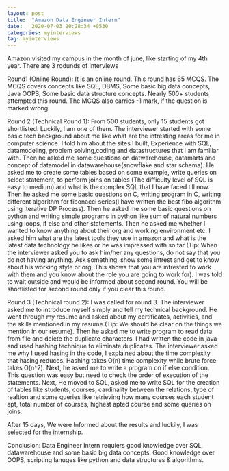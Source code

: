 ```yaml
---
layout: post
title:  "Amazon Data Engineer Intern"
date:   2020-07-03 20:28:34 +0530
categories: myinterviews
tag: myinterviews
---
```

Amazon visited my campus in the month of june, like starting of my 4th year.
There are 3 rodunds of interviews

Round1 (Online Round):
It is an online round. This round has 65 MCQS. The MCQS covers concepts like SQL, DBMS, Some basic big data concepts, Java OOPS, Some basic data structure concepts. Nearly 500+ students attempted this round. The MCQS also carries  -1 mark, if the question is marked wrong.

Round 2 (Technical Round 1):
From 500 students, only 15 students got shortlisted. Luckily, I am one of them. The interviewer started with some basic tech background about me like what are the intresting areas for me in computer science. I told him about the sites I built, Experience with SQL, datamodeling, problem solving,coding and datastructures that I am familiar with. Then he asked me some questions on datwarehouse, datamarts and concept of datamodel in datawarehouse(snowflake and star schema). He asked me to create some tables based on some example, write queries on select statement, to perform joins on tables (The difficulty level of SQL is easy to medium) and what is the complex SQL that I have faced till now. Then he asked me some basic questions on C, writing program in C, writing different algorithm for fibonacci series(I have written the best fibo algorithm using Iterative DP Process). Then he asked me some basic questions on python and writing simple programs in python like sum of natural numbers using loops, if else and other statements. Then he asked me whether I wanted to know anything about their org and working environment etc. I asked him what are the latest tools they use in amazon and what is the latest data technology he likes or he was impressed with so far (Tip: When the interviewer asked you to ask him/her any questions, do not say that you do not having anything. Ask something, show some intrest and get to know about his working style or org, This shows that you are intrested to work with them and you know about the role you are going to work for). I was told to wait outside and would be informed about second round. You will be shortlisted for second round only if you clear this round.

Round 3 (Technical round 2): I was called for round 3. The interviewer asked me to introduce myself simply and tell my technical background. He went through my resume and asked about my certificates, activities, and the skills mentioned in my resume.(Tip: We should be clear on the things we mention in our resume). Then he asked me to write program to read data from file and delete the duplicate characters. I had written the code in java and used hashing technique to eliminate duplicates. The interviewer asked me why I used hasing in the code, I explained about the time complexity that hasing reduces. Hashing takes O(n) time complexity while brute force takes O(n^2).
Next, he asked me to write a program on if else condition. This question was easy but need to check the order of execution of the statements.
Next, He moved to SQL, asked me to write SQL for the creation of tables like students, courses, cardinality between the relations, type of realtion and some queries like retrieving how many courses each student apt, total number of courses, highest apted course and some queries on joins.

After 15 days, We were Informed about the results and luckily, I was selected for the internship.

Conclusion: Data Engineer Intern requiers good knowledge over SQL, datawarehouse and some basic big data concepts. Good knowledge over OOPS, scripting lanuges like python and data structures & algorithms.


